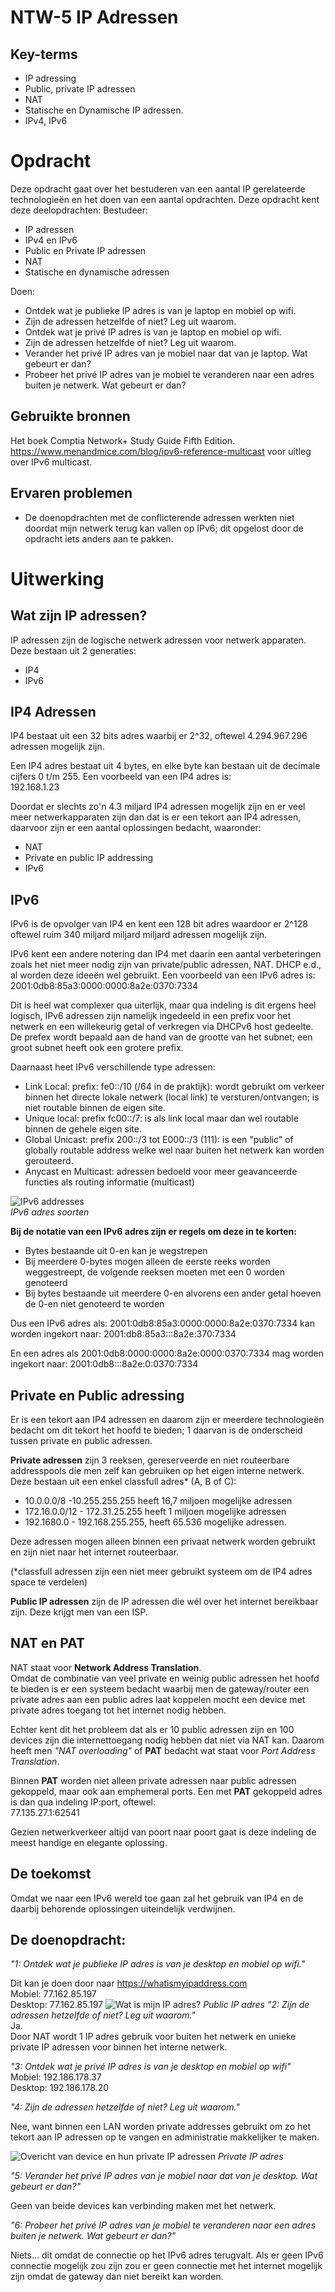 # NTW-5 IP Adressen


## Key-terms

- IP adressing
- Public, private IP adressen
- NAT
- Statische en Dynamische IP adressen.
- IPv4, IPv6


# Opdracht
Deze opdracht gaat over het bestuderen van een aantal IP gerelateerde technologieën en het doen van een aantal opdrachten.
Deze opdracht kent deze deelopdrachten:
Bestudeer:
- IP adressen
- IPv4 en IPv6
- Public en Private IP adressen
- NAT
- Statische en dynamische adressen

Doen:
- Ontdek wat je publieke IP adres is van je laptop en mobiel op wifi.
- Zijn de adressen hetzelfde of niet? Leg uit waarom.
- Ontdek wat je privé IP adres is van je laptop en mobiel op wifi.
- Zijn de adressen hetzelfde of niet? Leg uit waarom.
- Verander het privé IP adres van je mobiel naar dat van je laptop. Wat gebeurt er dan?
- Probeer het privé IP adres van je mobiel te veranderen naar een adres buiten je netwerk. Wat gebeurt er dan?


## Gebruikte bronnen
Het boek Comptia Network+ Study Guide Fifth Edition.  
https://www.menandmice.com/blog/ipv6-reference-multicast voor uitleg over IPv6 multicast.
## Ervaren problemen
- De doenopdrachten met de conflicterende adressen werkten niet doordat mijn netwerk terug kan vallen op IPv6; dit opgelost door de opdracht iets anders aan te pakken.

# Uitwerking

## Wat zijn IP adressen?
IP adressen zijn de logische netwerk adressen voor netwerk apparaten. Deze bestaan uit 2 generaties:
- IP4
- IPv6

## **IP4 Adressen**

IP4 bestaat uit een 32 bits adres waarbij er 2^32, oftewel 4.294.967.296 adressen mogelijk zijn.

Een IP4 adres bestaat uit 4 bytes, en elke byte kan bestaan uit de decimale cijfers 0 t/m 255. Een voorbeeld van een IP4 adres is:  
192.168.1.23

Doordat er slechts zo'n 4.3 miljard IP4 adressen mogelijk zijn en er veel meer netwerkapparaten zijn dan dat is er een tekort aan IP4 adressen, daarvoor zijn er een aantal oplossingen bedacht, waaronder: 
- NAT
- Private en public IP addressing
- IPv6

## **IPv6**
IPv6 is de opvolger van IP4 en kent een 128 bit adres waardoor er 2^128 oftewel ruim 340 miljard miljard miljard adressen mogelijk zijn. 

IPv6 kent een andere notering dan IP4 met daarin een aantal verbeteringen zoals het niet meer nodig zijn van private/public adressen, NAT. DHCP e.d., al worden deze ideeën wel gebruikt.
Een voorbeeld van een IPv6 adres is:   
2001:0db8:85a3:0000:0000:8a2e:0370:7334

Dit is heel wat complexer qua uiterlijk, maar qua indeling is dit ergens heel logisch, IPv6 adressen zijn namelijk ingedeeld in een prefix voor het netwerk en een willekeurig getal of verkregen via DHCPv6 host gedeelte. De prefex wordt bepaald aan de hand van de grootte van het subnet; een groot subnet heeft ook een grotere prefix.

Daarnaast heet IPv6 verschillende type adressen:
- Link Local: prefix: fe0::/10 (/64 in de praktijk): wordt gebruikt om verkeer binnen het directe lokale netwerk (local link) te versturen/ontvangen; is niet routable binnen de eigen site.
- Unique local: prefix fc00::/7: is als link local maar dan wel routable binnen de gehele eigen site.
- Global Unicast: prefix 200::/3 tot E000::/3 (111): is een "public" of globally routable address welke wel naar buiten het netwerk kan worden gerouteerd.
- Anycast en Multicast: adressen bedoeld voor meer geavanceerde functies als routing informatie (multicast)

![IPv6 addresses](/00_includes/Networking_Images/ip6_addresses.png)  
*IPv6 adres soorten*

**Bij de notatie van een IPv6 adres zijn er regels om deze in te korten:**
- Bytes bestaande uit 0-en kan je wegstrepen
- Bij meerdere 0-bytes mogen alleen de eerste reeks worden weggestreept, de volgende reeksen moeten met een 0 worden genoteerd
- Bij bytes bestaande uit meerdere 0-en alvorens een ander getal hoeven de 0-en niet genoteerd te worden


Dus een IPv6 adres als: 2001:0db8:85a3:0000:0000:8a2e:0370:7334 kan worden ingekort naar:
2001:db8:85a3:::8a2e:370:7334


En een adres als 2001:0db8:0000:0000:8a2e:0000:0370:7334 mag worden ingekort naar:
2001:0db8:::8a2e:0:0370:7334

## **Private en Public adressing**

Er is een tekort aan IP4 adressen en daarom zijn er meerdere technologieën bedacht om dit tekort het hoofd te bieden; 1 daarvan is de onderscheid tussen private en public adressen.

**Private adressen** zijn 3 reeksen, gereserveerde en niet routeerbare addresspools die men zelf kan gebruiken op het eigen interne netwerk. Deze bestaan uit een enkel classfull adres* (A, B of C):
- 10.0.0.0/8 -10.255.255.255 heeft 16,7 miljoen mogelijke adressen
- 172.16.0.0/12 - 172.31.25.255 heeft 1 miljoen mogelijke adressen 
- 192.1680.0 - 192.168.255.255, heeft 65.536 mogelijke adressen.

Deze adressen mogen alleen binnen een privaat netwerk worden gebruikt en zijn niet naar het internet routeerbaar.

(*classfull adressen zijn een niet meer gebruikt systeem om de IP4 adres space te verdelen)

**Public IP adressen** zijn de IP adressen die wél over het internet bereikbaar zijn. Deze krijgt men van een ISP.  


## **NAT en PAT**


NAT staat voor **Network Address Translation**.  
Omdat de combinatie van veel private en weinig public adressen het hoofd te bieden is er een systeem bedacht waarbij men de gateway/router een private adres aan een public adres laat koppelen mocht een device met private adres toegang tot het internet nodig hebben. 

Echter kent dit het probleem dat als er 10 public adressen zijn en 100 devices zijn die internettoegang nodig hebben dat niet via NAT kan. Daarom heeft men *"NAT overloading"* of **PAT** bedacht wat staat voor *Port Address Translation*.

Binnen **PAT** worden niet alleen private adressen naar public adressen gekoppeld, maar ook aan emphemeral ports. Een met **PAT** gekoppeld adres is dan qua indeling IP:port, oftewel:   
77.135.27.1:62541

Gezien netwerkverkeer altijd van poort naar poort gaat is deze indeling de meest handige en elegante oplossing.

## **De toekomst**

Omdat we naar een IPv6 wereld toe gaan zal het gebruik van IP4 en de daarbij behorende oplossingen uiteindelijk verdwijnen.


## De doenopdracht:
*"1: Ontdek wat je publieke IP adres is van je desktop en mobiel op wifi."* 
 
Dit kan je doen door naar https://whatismyipaddress.com  
Mobiel: 77.162.85.197  
Desktop: 77.162.85.197
![Wat is mijn IP adres?](/00_includes/Networking_Images/public_address.png)
*Public IP adres* 
*"2: Zijn de adressen hetzelfde of niet? Leg uit waarom."*  
Ja.   
Door NAT wordt 1 IP adres gebruik voor buiten het netwerk en unieke private IP adressen voor binnen het interne netwerk.

*"3: Ontdek wat je privé IP adres is van je desktop en mobiel op wifi"*   
Mobiel: 192.186.178.37  
Desktop: 192.186.178.20

*"4: Zijn de adressen hetzelfde of niet? Leg uit waarom."* 

Nee, want binnen een LAN worden private addresses gebruikt om zo het tekort aan IP adressen op te vangen en administratie makkelijker te maken.

![Overicht van device en hun private IP adressen](/00_includes/Networking_Images/private_addressing.png)
*Private IP adres* 

*"5: Verander het privé IP adres van je mobiel naar dat van je desktop. Wat gebeurt er dan?"*

Geen van beide devices kan verbinding maken met het netwerk.



*"6: Probeer het privé IP adres van je mobiel te veranderen naar een adres buiten je netwerk. Wat gebeurt er dan?"*

Niets... dit omdat de connectie op het IPv6 adres terugvalt.
Als er geen IPv6 connectie mogelijk zou zijn zou er geen connectie met het internet mogelijk zijn omdat de gateway dan niet bereikt kan worden. 



